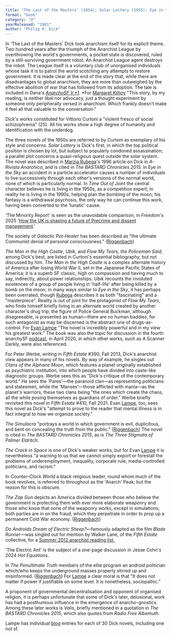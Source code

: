 ```yaml
---
title: "The Last of the Masters' (1954); Solar Lottery (1955); Eye in the Sky (1957); Galactic Pot-Healer (1959); Time Out of Joint (1959); The Man in the High Castle (1962); Clans of the Alphane Moon (1964); The Penultimate Truth (1964); The Simulacra (1964); The Three Stigmata of Palmer Eldritch (1965); The Crack in Space (1966); Counter-Clock World (1967); The Zap Gun (1967); Do Androids Dream of Electric Sheep? (1968); Ubik (1969); 'The Electric Ant (1969); Flow My Tears, the Policeman Said (1974); A Scanner Darkly (1977); Valis (1981)"
format: "book"
category: "d"
yearReleased: "1981"
author: "Philip K. Dick"
---
```


In 'The Last of the Masters' Dick took anarchism itself for its explicit theme. Two hundred years after the triumph of the Anarchist League by overthrowing the world's governments, a pocket state is discovered, ruled by a still-surviving government robot. An Anarchist League agent destroys the robot. The League itself is a voluntary club of unorganised individuals whose task it is to patrol the world scotching any attempts to restore government. It is made clear at the end of the story that, while there are disadvantages to global anarchism, they are more than outweighed by the effective abolition of war that has followed from its adoption. The tale is included in Dana's *[AnarchoSF V.*1](file:///C:\7%20Website\anarchysf\d.htm#Dana)*. *For [Margaret Killjoy](http://www.anarchogeekreview.com/books/the-last-of-the-masters-by-philip-k-dick) "This story, by my reading, is neither libel nor advocacy, just a thought experiment by someone only peripherally versed in anarchism. Which frankly doesn’t make it feel all that valuable to the conversation."

Dick's works constituted for Vittorio Curtoni a "violent fresco of social schizophrenia" (25). All his works show a high degree of humanity and identification with the underdog.

The three novels of the 1950s are referred to by Curtoni as exemplary of his style and concerns. *Solar Lottery* is Dick's first, in which the top political position is chosen by lot, but subject to popularly condoned assassination; a parallel plot concerns a quasi-religious quest outside the solar system. The novel was described in [Marzia Rubega](http://www.arivista.org/index.php?nr=228&pag=228_10.htm&key=solar%20lottery)'s 1996 article on Dick in *A-Rivista Anarchica*, and is cited in *The BASTARD Chronicles 2015.* In *Eye in the Sky* an accident in a particle accelerator causes a number of individuals to live successively through each other's versions of the normal world, none of which is particularly normal. In *Time Out of Joint* the central character believes he is living in the 1950s, as a competition expert; in reality he is living in the 1990s, helping plan the bombing of the moon; his fantasy is a withdrawal psychosis, the only way he can continue this work, having been converted to the 'lunatic' cause.

'The Minority Report' is seen as the unavoidable comparison, in _Freedom_'s 2025 '<a href="https://freedomnews.org.uk/2025/04/11/how-the-uk-is-shaping-a-future-of-precrime-and-dissent-management/">How 
the UK is shaping a future of Precrime and dissent management</a>.'

The society of *Galactic Pot-Healer* has been described as "the ultimate Communist denial of personal consciousness." ([Riggenbach](http://mises.org/daily/5089))

_The Man in the High Castle_, _Ubik_, and _Flow My Tears, the Policeman Said_, among Dick's best, are listed in Curtoni's essential bibliography, but not discussed by him. *The Man in the High Castle* is a complex alternate history of America after losing World War II, set in the Japanese Pacific States of America; it is a superb SF classic, high on compassion and having much to say, indirectly, about power relationships. *Ubik* recounts the involuted existences of a group of people living in 'half-life' after being killed by a bomb on the moon; in many ways similar to *Eye in the Sky*, it has perhaps been overrated, though [Rubega](http://www.arivista.org/index.php?nr=228&pag=228_10.htm&key=solar%20lottery) describes it as both "fascinating" and a "masterpiece". Reality is out of joint for the protagonist of *Flow My Tears*, who finds himself briefly living in an alternate world created by another character's drug trip; the figure of Police General Buckman, although disagreeable, is presented as human—there are no human baddies, for such antagonist as may be discerned is the abstract one of drugs-as-control. For [Evan Lampe](http://tashqueedagg.wordpress.com/2013/05/02/philip-k-dick-flow-my-tears-the-policeman-said-1974-class-and-the-police-state/) "The novel is incredibly powerful and in my view his greatest work." The book was also the topic for discussion in the fourth anarchySF <a href="https://anchor.fm/anarchysf/episodes/Flow-My-Tears-the-Policeman-Said--Sex--Drugs-and-Knowledge-ecjvuh">podcast</a>, in April 2020, in which other works, such as A Scanner Darkly, were also referenced.

For Peter Werbe, writing in *Fifth Estate* #390, Fall 2013, Dick's anarchist view appears in many of his novels. By way of example, he singles out *Clans of the Alphane Moon*, which features a planet originally established as psychiatric institution, into which people have divided into caste-like diagnostic groups. Werbe sees this as "Dick's critique of the contemporary world." He sees the 'Pares'—the paranoid clan—as representing politicians and statesmen, while the 'Manses'—those afflicted with mania—as the planet's warriors, these two clans being "the ones which create the chaos, all the while posing themselves as guardians of order." Werbe briefly revisited this novel in _Fifth Estate_ #410, Fall 2021. Evan [Lampe](https://tashqueedagg.wordpress.com/2013/04/12/philip-k-dick-clans-of-the-alphane-moon-1964-we-are-all-mentally-ill-2/), too, sees this novel as Dick's "attempt to prove to the reader that mental illness is in fact integral to how we organize society."

*The Simulacra* "portrays a world in which government is evil, duplicitous, and bent on concealing the truth from the public." ([Riggenbach](http://mises.org/daily/5089)) The novel is cited in *The BASTARD Chronicles 2015*, as is *The Three Stigmata of Palmer Eldritch.*

_The Crack in Space_ is one of Dick's weaker works, but for Evan <a href="https://tashqueedagg.wordpress.com/2013/03/12/philip-k-dick-the-crack-in-space-1966-the-setting/">Lampe</a> it is nevertheless "a warning to us that we cannot simply export or forestall the problems of underemployment, inequality, corporate rule, 
media-controlled politicians, and racism."

In *Counter-Clock World* a black religious leader, round whom much of the book revolves, is referred to throughout as the 'Anarch' Peak; but the reason for this is obscure.

*The Zap Gun* depicts an America divided between those who believe the government is protecting them with ever more elaborate weaponry and those who know that none of the weaponry works, except in simulations; both parties are in on the fraud, which they perpetrate in order to prop up a permanent Cold War economy. ([Riggenbach](http://mises.org/daily/5089))

*Do Androids Dream of Electric Sheep?*—famously adapted as the film _Blade Runner_—was singled out for mention by Walker Lane, of the *Fifth Estate* collective, for a [Summer 2012 anarchist reading list.](http://www.fifthestate.org/archive/387-summer-2012/anarchist-reading-list-fifth-estate-staff/)

'The Electric Ant' is the subject of a one-page discussion in Jesse Cohn's 2024 _Hot Equations_.

In *The Penultimate Truth* members of the elite program an android politician which/who keeps the underground masses properly stirred up and misinformed. ([Riggenbach](http://mises.org/daily/5089)) For [Lampe](http://tashqueedagg.wordpress.com/2013/04/22/615/) a clear moral is that "It does not matter if power if justifiable on some level. It is nonetheless, sociopathic."

A proponent of governmental decentralisation and opponent of organised religion, it is perhaps unfortunate that some of Dick's later, delusional, work has had a posthumous influence in the emergence of anarcho-gnostics. Among these later works is *Valis*, briefly mentioned in a quotation in *The BASTARD Chronicles 2015*, which also quotes from _Radio Free Albemuth_.

Lampe has individual [blog](http://tashqueedagg.wordpress.com/index/) entries for each of 30 Dick novels, including one not sf.
